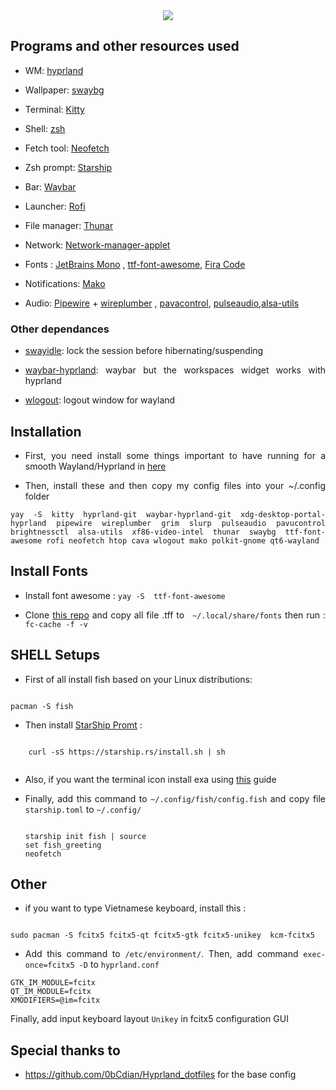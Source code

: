 <div align="justify">
    <div align="center">
      <img src="https://github.com/theshy-arch/hyprland-dotfiles/assets/95228594/99761551-9592-405c-bc72-e41cb56c360a">
</div> 

## Programs and other resources used

- WM: [hyprland](https://hyprland.org/)

- Wallpaper: [swaybg](https://github.com/swaywm/swaybg)

- Terminal: [Kitty](https://sw.kovidgoyal.net/kitty/)

- Shell: [zsh](https://wiki.archlinux.org/index.php/zsh)

- Fetch tool: [Neofetch](#)

- Zsh prompt: [Starship](https://starship.rs/)

- Bar: [Waybar](https://github.com/Alexays/Waybar)

- Launcher: [Rofi](https://github.com/davatorium/rofi)

- File manager: [Thunar](#)

- Network: [Network-manager-applet](#)

-  Fonts : [JetBrains Mono](#) , [ttf-font-awesome](#), [Fira Code](#)

- Notifications: [Mako](https://github.com/emersion/mako)

- Audio: [Pipewire](https://pipewire.org/) + [wireplumber](https://pipewire.pages.freedesktop.org/wireplumber/)
    , [pavacontrol](#), [pulseaudio](#),[alsa-utils](#)

### Other dependances

- [swayidle](https://github.com/swaywm/swayidle): lock the session before hibernating/suspending

- [waybar-hyprland](https://aur.archlinux.org/packages/waybar-hyprland): waybar but the workspaces widget works with hyprland

- [wlogout](https://github.com/ArtsyMacaw/wlogout): logout window for wayland

## Installation
- First, you need install some things important to have running for a smooth Wayland/Hyprland in <a href="https://wiki.hyprland.org/Useful-Utilities/Must-have/">here</a>

- Then,  install these and then copy my config files into your ~/.config folder

```shell
yay -S kitty hyprland-git waybar-hyprland-git xdg-desktop-portal-hyprland pipewire wireplumber grim slurp pulseaudio pavucontrol brightnessctl alsa-utils xf86-video-intel thunar swaybg ttf-font-awesome rofi neofetch htop cava wlogout mako polkit-gnome qt6-wayland
```

## Install Fonts

- Install  font awesome : ``` yay -S  ttf-font-awesome ```

- Clone <a href="https://github.com/theshy-arch/fotns">this repo</a> and copy all file .tff to ``` ~/.local/share/fonts``` 
then run : ``` fc-cache -f -v ```

## SHELL Setups
 
- First of all install fish based on your Linux distributions:

```shell

pacman -S fish

```
- Then  install  [StarShip Promt](https://starship.rs/) :
```shell
    
    curl -sS https://starship.rs/install.sh | sh
    
```
- Also, if you want the terminal icon install exa using <a href="https://the.exa.website/install">this</a> guide
- Finally,  add this command to ``` ~/.config/fish/config.fish ``` and copy file ```starship.toml``` to ```~/.config/```
    
    ```shell
    
    starship init fish | source
    set fish_greeting
    neofetch
    
    ```

## Other

- if you want to type Vietnamese keyboard,  install this :

```shell

sudo pacman -S fcitx5 fcitx5-qt fcitx5-gtk fcitx5-unikey  kcm-fcitx5

```
- Add this command to ``` /etc/environment/ ```. Then, add command ``` exec-once=fcitx5 -D ``` to ```hyprland.conf ```

```shell
GTK_IM_MODULE=fcitx
QT_IM_MODULE=fcitx
XMODIFIERS=@im=fcitx

```
Finally, add input keyboard layout ```Unikey``` in fcitx5 configuration GUI

## Special thanks to 

-  https://github.com/0bCdian/Hyprland_dotfiles for the base config
